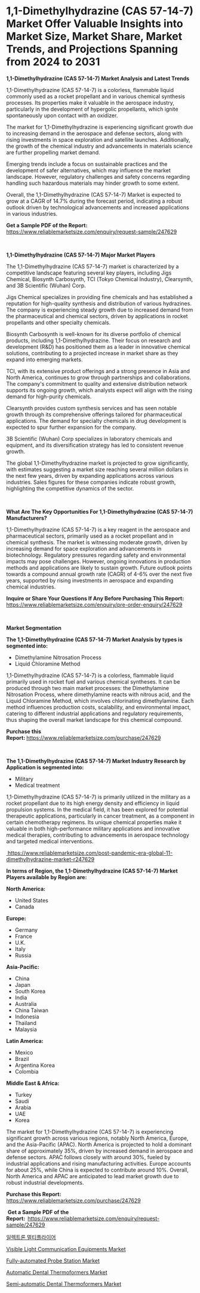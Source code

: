 <p><h1>1,1-Dimethylhydrazine (CAS 57-14-7) Market Offer Valuable Insights into Market Size, Market Share, Market Trends, and Projections Spanning from 2024 to 2031</h1></p><p><strong>1,1-Dimethylhydrazine (CAS 57-14-7) Market Analysis and Latest Trends</strong></p>
<p><p>1,1-Dimethylhydrazine (CAS 57-14-7) is a colorless, flammable liquid commonly used as a rocket propellant and in various chemical synthesis processes. Its properties make it valuable in the aerospace industry, particularly in the development of hypergolic propellants, which ignite spontaneously upon contact with an oxidizer. </p><p>The market for 1,1-Dimethylhydrazine is experiencing significant growth due to increasing demand in the aerospace and defense sectors, along with rising investments in space exploration and satellite launches. Additionally, the growth of the chemical industry and advancements in materials science are further propelling market demand. </p><p>Emerging trends include a focus on sustainable practices and the development of safer alternatives, which may influence the market landscape. However, regulatory challenges and safety concerns regarding handling such hazardous materials may hinder growth to some extent. </p><p>Overall, the 1,1-Dimethylhydrazine (CAS 57-14-7) Market is expected to grow at a CAGR of 14.7% during the forecast period, indicating a robust outlook driven by technological advancements and increased applications in various industries.</p></p>
<p><strong>Get a Sample PDF of the Report:&nbsp;</strong> <a href="https://www.reliablemarketsize.com/enquiry/request-sample/247629?utm_campaign=1103&utm_medium=2&utm_source=Github&utm_content=ia&utm_term=31102024&utm_id=11-dimethylhydrazine-cas-57-14-7">https://www.reliablemarketsize.com/enquiry/request-sample/247629</a></p>
<p>&nbsp;</p>
<p><strong>1,1-Dimethylhydrazine (CAS 57-14-7) Major Market Players</strong></p>
<p><p>The 1,1-Dimethylhydrazine (CAS 57-14-7) market is characterized by a competitive landscape featuring several key players, including Jigs Chemical, Biosynth Carbosynth, TCI (Tokyo Chemical Industry), Clearsynth, and 3B Scientific (Wuhan) Corp. </p><p>Jigs Chemical specializes in providing fine chemicals and has established a reputation for high-quality synthesis and distribution of various hydrazines. The company is experiencing steady growth due to increased demand from the pharmaceutical and chemical sectors, driven by applications in rocket propellants and other specialty chemicals.</p><p>Biosynth Carbosynth is well-known for its diverse portfolio of chemical products, including 1,1-Dimethylhydrazine. Their focus on research and development (R&D) has positioned them as a leader in innovative chemical solutions, contributing to a projected increase in market share as they expand into emerging markets.</p><p>TCI, with its extensive product offerings and a strong presence in Asia and North America, continues to grow through partnerships and collaborations. The company's commitment to quality and extensive distribution network supports its ongoing growth, which analysts expect will align with the rising demand for high-purity chemicals.</p><p>Clearsynth provides custom synthesis services and has seen notable growth through its comprehensive offerings tailored for pharmaceutical applications. The demand for specialty chemicals in drug development is expected to spur further expansion for the company.</p><p>3B Scientific (Wuhan) Corp specializes in laboratory chemicals and equipment, and its diversification strategy has led to consistent revenue growth. </p><p>The global 1,1-Dimethylhydrazine market is projected to grow significantly, with estimates suggesting a market size reaching several million dollars in the next few years, driven by expanding applications across various industries. Sales figures for these companies indicate robust growth, highlighting the competitive dynamics of the sector.</p></p>
<p>&nbsp;</p>
<p><strong>What Are The Key Opportunities For 1,1-Dimethylhydrazine (CAS 57-14-7) Manufacturers?</strong></p>
<p><p>1,1-Dimethylhydrazine (CAS 57-14-7) is a key reagent in the aerospace and pharmaceutical sectors, primarily used as a rocket propellant and in chemical synthesis. The market is witnessing moderate growth, driven by increasing demand for space exploration and advancements in biotechnology. Regulatory pressures regarding safety and environmental impacts may pose challenges. However, ongoing innovations in production methods and applications are likely to sustain growth. Future outlook points towards a compound annual growth rate (CAGR) of 4-6% over the next five years, supported by rising investments in aerospace and expanding chemical industries.</p></p>
<p><strong>Inquire or Share Your Questions If Any Before Purchasing This Report:</strong> <a href="https://www.reliablemarketsize.com/enquiry/pre-order-enquiry/247629?utm_campaign=1103&utm_medium=2&utm_source=Github&utm_content=ia&utm_term=31102024&utm_id=11-dimethylhydrazine-cas-57-14-7">https://www.reliablemarketsize.com/enquiry/pre-order-enquiry/247629</a></p>
<p>&nbsp;</p>
<p><strong>Market Segmentation</strong></p>
<p><strong>The 1,1-Dimethylhydrazine (CAS 57-14-7) Market Analysis by types is segmented into:</strong></p>
<p><ul><li>Dimethylamine Nitrosation Process</li><li>Liquid Chloramine Method</li></ul></p>
<p><p>1,1-Dimethylhydrazine (CAS 57-14-7) is a colorless, flammable liquid primarily used in rocket fuel and various chemical syntheses. It can be produced through two main market processes: the Dimethylamine Nitrosation Process, where dimethylamine reacts with nitrous acid, and the Liquid Chloramine Method, which involves chlorinating dimethylamine. Each method influences production costs, scalability, and environmental impact, catering to different industrial applications and regulatory requirements, thus shaping the overall market landscape for this chemical compound.</p></p>
<p><strong>Purchase this Report:&nbsp;</strong><a href="https://www.reliablemarketsize.com/purchase/247629?utm_campaign=1103&utm_medium=2&utm_source=Github&utm_content=ia&utm_term=31102024&utm_id=11-dimethylhydrazine-cas-57-14-7">https://www.reliablemarketsize.com/purchase/247629</a></p>
<p>&nbsp;</p>
<p><strong>The 1,1-Dimethylhydrazine (CAS 57-14-7) Market Industry Research by Application is segmented into:</strong></p>
<p><ul><li>Military</li><li>Medical treatment</li></ul></p>
<p><p>1,1-Dimethylhydrazine (CAS 57-14-7) is primarily utilized in the military as a rocket propellant due to its high energy density and efficiency in liquid propulsion systems. In the medical field, it has been explored for potential therapeutic applications, particularly in cancer treatment, as a component in certain chemotherapy regimens. Its unique chemical properties make it valuable in both high-performance military applications and innovative medical therapies, contributing to advancements in aerospace technology and targeted medical interventions.</p></p>
<p><a href="https://www.reliablemarketsize.com/post-pandemic-era-global-11-dimethylhydrazine-market-r247629?utm_campaign=1103&utm_medium=2&utm_source=Github&utm_content=ia&utm_term=31102024&utm_id=11-dimethylhydrazine-cas-57-14-7">&nbsp;https://www.reliablemarketsize.com/post-pandemic-era-global-11-dimethylhydrazine-market-r247629</a></p>
<p><strong>In terms of Region, the 1,1-Dimethylhydrazine (CAS 57-14-7) Market Players available by Region are:</strong></p>
<p>
    <p> <strong> North America: </strong>
        <ul>
            <li>United States</li>
            <li>Canada</li>
        </ul>
        </p> 
    <p> <strong> Europe: </strong>
        <ul>
            <li>Germany</li>
            <li>France</li>
            <li>U.K.</li>
            <li>Italy</li>
            <li>Russia</li>
        </ul>
        </p> 
    <p> <strong> Asia-Pacific: </strong>
        <ul>
            <li>China</li>
            <li>Japan</li>
            <li>South Korea</li>
            <li>India</li>
            <li>Australia</li>
            <li>China Taiwan</li>
            <li>Indonesia</li>
            <li>Thailand</li>
            <li>Malaysia</li>
        </ul>
        </p> 
    <p> <strong> Latin America: </strong>
        <ul>
            <li>Mexico</li>
            <li>Brazil</li>
            <li>Argentina Korea</li>
            <li>Colombia</li>
        </ul>
        </p> 
    <p> <strong> Middle East & Africa: </strong>
        <ul>
            <li>Turkey</li>
            <li>Saudi</li>
            <li>Arabia</li>
            <li>UAE</li>
            <li>Korea</li>
        </ul>
    </p>
    </p>
<p><p>The market for 1,1-Dimethylhydrazine (CAS 57-14-7) is experiencing significant growth across various regions, notably North America, Europe, and the Asia-Pacific (APAC). North America is projected to hold a dominant share of approximately 35%, driven by increased demand in aerospace and defense sectors. APAC follows closely with around 30%, fueled by industrial applications and rising manufacturing activities. Europe accounts for about 25%, while China is expected to contribute around 10%. Overall, North America and APAC are anticipated to lead market growth due to robust industrial developments.</p></p>
<p><strong>Purchase this Report: </strong><a href="https://www.reliablemarketsize.com/purchase/247629?utm_campaign=1103&utm_medium=2&utm_source=Github&utm_content=ia&utm_term=31102024&utm_id=11-dimethylhydrazine-cas-57-14-7">https://www.reliablemarketsize.com/purchase/247629</a></p>
<p>&nbsp;<strong>Get a Sample PDF of the Report:&nbsp;&nbsp;</strong><a href="https://www.reliablemarketsize.com/enquiry/request-sample/247629?utm_campaign=1103&utm_medium=2&utm_source=Github&utm_content=ia&utm_term=31102024&utm_id=11-dimethylhydrazine-cas-57-14-7">https://www.reliablemarketsize.com/enquiry/request-sample/247629</a></p>
<p><strong></strong></p>
<p><p><a href="https://github.com/sougarounis/Market-Research-Report-List-6/blob/main/413429621523.md?utm_campaign=1103&utm_medium=2&utm_source=Github&utm_content=ia&utm_term=31102024&utm_id=11-dimethylhydrazine-cas-57-14-7">일렉트론 멀티플라이어</a></p><p><a href="https://github.com/chr1i1herth/Market-Research-Report-List-1/blob/main/visible-light-communication-equipments-market.md?utm_campaign=1103&utm_medium=2&utm_source=Github&utm_content=ia&utm_term=31102024&utm_id=11-dimethylhydrazine-cas-57-14-7">Visible Light Communication Equipments Market</a></p><p><a href="https://issuu.com/reportprime-2/docs/fully-automated-probe-station-marke_d40400948d220a?utm_campaign=1103&utm_medium=2&utm_source=Github&utm_content=ia&utm_term=31102024&utm_id=11-dimethylhydrazine-cas-57-14-7">Fully-automated Probe Station Market</a></p><p><a href="https://www.linkedin.com/pulse/automatic-dental-thermoformers-momentum-charting-91-cagr-aob2e?utm_campaign=1103&utm_medium=2&utm_source=Github&utm_content=ia&utm_term=31102024&utm_id=11-dimethylhydrazine-cas-57-14-7">Automatic Dental Thermoformers Market</a></p><p><a href="https://www.linkedin.com/pulse/semi-automatic-dental-thermoformers-market-size-share-m5ioe?utm_campaign=1103&utm_medium=2&utm_source=Github&utm_content=ia&utm_term=31102024&utm_id=11-dimethylhydrazine-cas-57-14-7">Semi-automatic Dental Thermoformers Market</a></p></p>